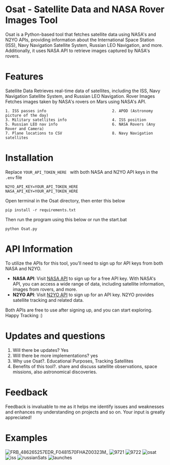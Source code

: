 # Osat - Satellite Data and NASA Rover Images Tool
Osat is a Python-based tool that fetches satellite data using NASA's and N2YO APIs, providing information about the International Space Station (ISS), Navy Navigation Satellite System, Russian LEO Navigation, and more. Additionally, it uses NASA API to retrieve images captured by NASA's rovers.

# Features
Satellite Data
Retrieves real-time data of satellites, including the ISS, Navy Navigation Satellite System, and Russian LEO Navigation.
Rover Images
Fetches images taken by NASA's rovers on Mars using NASA's API.
```
1. ISS passes info                             2. APOD (Astronomy picture of the day)
3. Military satellites info                    4. ISS position
5. Russian LEO nav info                        6. NASA Rovers (Any Rover and Camera)
7. Plane locations to CSV                      8. Navy Navigation satellites
```

# Installation
Replace ```YOUR_API_TOKEN_HERE ``` with both NASA and N2YO API keys in the ```.env``` file
```
N2YO_API_KEY=YOUR_API_TOKEN_HERE
NASA_API_KEY=YOUR_API_TOKEN_HERE
```

Open terminal in the Osat directory, then enter this below
```
pip install -r requirements.txt
```
Then run the program using this below or run the start.bat
```
python Osat.py
```
# API Information

To utilize the APIs for this tool, you'll need to sign up for API keys from both NASA and N2YO.

- **NASA API**: Visit [NASA API](https://api.nasa.gov/) to sign up for a free API key. With NASA's API, you can access a wide range of data, including satellite information, images from rovers, and more.
- **N2YO API**: Visit [N2YO API](https://www.n2yo.com/api/) to sign up for an API key. N2YO provides satellite tracking and related data.

Both APIs are free to use after signing up, and you can start exploring. Happy Tracking :)

# Updates and questions
1. Will there be updates? Yes
2. Will there be more implementations? yes 
3. Why use Osat?. Educational Purposes, Tracking Satellites
4. Benefits of this tool?. share and discuss satellite observations, space missions, also astronomical discoveries.

# Feedback
Feedback is invaluable to me as it helps me identify issues and weaknesses and enhances my understanding on projects and so on. Your input is greatly appreciated!

# Examples
![FRB_486265257EDR_F0481570FHAZ00323M_](https://github.com/R4XZ/Osat/assets/116701630/e81fb1aa-602e-46e8-84c6-83b6c195aa06)
![9721](https://github.com/R4XZ/Osat/assets/116701630/63ea70f9-f66f-4b77-a64d-f022bda5a039)
![9722](https://github.com/R4XZ/Osat/assets/116701630/52d0a765-8785-4510-bc49-ee7bfe9023d4)
![osat](https://github.com/R4XZ/Osat/assets/116701630/30893a39-f365-4e6e-825a-dd3d5356d776)
![iss](https://github.com/R4XZ/Osat/assets/116701630/6b765428-fbed-4dae-8f71-7545627be22b)
![russianSats](https://github.com/R4XZ/Osat/assets/116701630/4ac279f5-d413-4532-b190-9c3a7bacfc82)
![launches](https://github.com/R4XZ/Osat/assets/116701630/458b8e71-c77c-4b49-9133-3b09eb3648bd)
